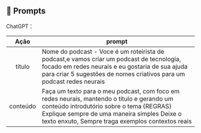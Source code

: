 ## 🧠 Prompts


ChatGPT：

|   Ação   | prompt                                                                                                                                                                                                                                                                         |
| :------: | ------------------------------------------------------------------------------------------------------------------------------------------------------------------------------------------------------------------------------------------------------------------------------ |
|  título  | Nome do podcast - Voce é um roteirista de podcast,e vamos criar um podcast de tecnologia, focado em redes neurais e eu gostaria de sua ajuda para criar 5 sugestões de nomes criativos para um podcast redes neurais|
| conteúdo | Faça um texto para o meu podcast, com foco em redes neurais, mantendo o titulo e gerando um conteúdo introdutório sobre o tema {REGRAS} Explique sempre de uma maneira simples Deixe o texto enxuto, Sempre traga exemplos contextos reais |


